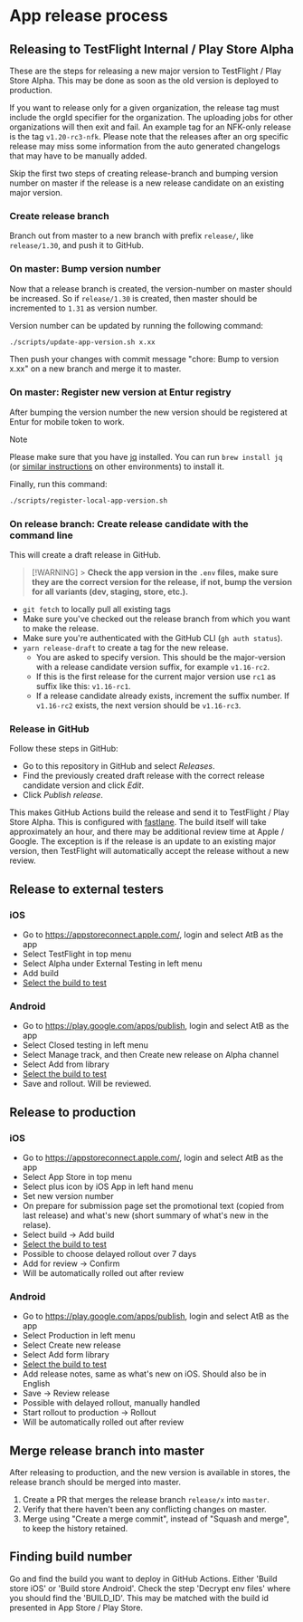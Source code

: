 # App release process

## Releasing to TestFlight Internal / Play Store Alpha

These are the steps for releasing a new major version to TestFlight / Play Store Alpha. This may be done as soon as the old version is deployed to production.

If you want to release only for a given organization, the release tag must include the orgId specifier for the organization. The uploading jobs for other organizations will then exit and fail. An example tag for an NFK-only release is the tag `v1.20-rc3-nfk`. Please note that the releases after an org specific release may miss some information from the auto generated changelogs that may have to be manually added.

Skip the first two steps of creating release-branch and bumping version number on master if the release is a new release candidate on an existing major version.

### Create release branch

Branch out from master to a new branch with prefix `release/`, like `release/1.30`, and push it to GitHub.

### On master: Bump version number

Now that a release branch is created, the version-number on master should be increased. So if `release/1.30` is created, then master should be incremented to `1.31` as version number.

Version number can be updated by running the following command:

```bash
./scripts/update-app-version.sh x.xx
```

Then push your changes with commit message "chore: Bump to version x.xx" on a new branch and merge it to master.

### On master: Register new version at Entur registry

After bumping the version number the new version should be registered at Entur for mobile token to work.

> [!NOTE]
> Please make sure that you have [jq](https://jqlang.github.io/jq/) installed. You can run `brew install jq` (or [similar instructions](https://jqlang.github.io/jq/download/) on other environments) to install it.

Finally, run this command:

```bash
./scripts/register-local-app-version.sh
```

### On release branch: Create release candidate with the command line

This will create a draft release in GitHub.

> [!WARNING] > **Check the app version in the `.env` files, make sure they are the correct version for the release, if not, bump the version for all variants (dev, staging, store, etc.).**

- `git fetch` to locally pull all existing tags
- Make sure you've checked out the release branch from which you want to make the release.
- Make sure you're authenticated with the GitHub CLI (`gh auth status`).
- `yarn release-draft` to create a tag for the new release.
  - You are asked to specify version. This should be the major-version with a release candidate version suffix, for example `v1.16-rc2`.
  - If this is the first release for the current major version use `rc1` as suffix like this: `v1.16-rc1`.
  - If a release candidate already exists, increment the suffix number. If `v1.16-rc2` exists, the next version should be `v1.16-rc3`.

### Release in GitHub

Follow these steps in GitHub:

- Go to this repository in GitHub and select _Releases_.
- Find the previously created draft release with the correct release candidate version and click _Edit_.
- Click _Publish release_.

This makes GitHub Actions build the release and send it to TestFlight / Play Store Alpha. This is configured with [fastlane](https://fastlane.tools/). The build itself will take approximately an hour, and there may be additional review time at Apple / Google. The exception is if the release is an update to an existing major version, then TestFlight will automatically accept the release without a new review.

## Release to external testers

### iOS

- Go to https://appstoreconnect.apple.com/, login and select AtB as the app
- Select TestFlight in top menu
- Select Alpha under External Testing in left menu
- Add build
- [Select the build to test](#finding-build-number)

### Android

- Go to https://play.google.com/apps/publish, login and select AtB as the app
- Select Closed testing in left menu
- Select Manage track, and then Create new release on Alpha channel
- Select Add from library
- [Select the build to test](#finding-build-number)
- Save and rollout. Will be reviewed.

## Release to production

### iOS

- Go to https://appstoreconnect.apple.com/, login and select AtB as the app
- Select App Store in top menu
- Select plus icon by iOS App in left hand menu
- Set new version number
- On prepare for submission page set the promotional text (copied from last release) and what's new (short summary of what's new in the relase).
- Select build -> Add build
- [Select the build to test](#finding-build-number)
- Possible to choose delayed rollout over 7 days
- Add for review -> Confirm
- Will be automatically rolled out after review

### Android

- Go to https://play.google.com/apps/publish, login and select AtB as the app
- Select Production in left menu
- Select Create new release
- Select Add form library
- [Select the build to test](#finding-build-number)
- Add release notes, same as what's new on iOS. Should also be in English
- Save -> Review release
- Possible with delayed rollout, manually handled
- Start rollout to production -> Rollout
- Will be automatically rolled out after review

## Merge release branch into master

After releasing to production, and the new version is available in stores, the release branch should be merged into master.

1. Create a PR that merges the release branch `release/x` into `master`.
2. Verify that there haven't been any conflicting changes on master.
3. Merge using "Create a merge commit", instead of "Squash and merge", to keep the history retained.

## Finding build number

Go and find the build you want to deploy in GitHub Actions. Either 'Build store iOS' or 'Build store Android'. Check the step 'Decrypt env files' where you should find the 'BUILD_ID'. This may be matched with the build id presented in App Store / Play Store.
